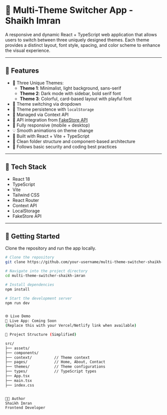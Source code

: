 # 🎨 Multi-Theme Switcher App - Shaikh Imran

A responsive and dynamic React + TypeScript web application that allows users to switch between three uniquely designed themes. Each theme provides a distinct layout, font style, spacing, and color scheme to enhance the visual experience.

---

## 🌟 Features

- 🔘 Three Unique Themes:
  - **Theme 1**: Minimalist, light background, sans-serif
  - **Theme 2**: Dark mode with sidebar, bold serif font
  - **Theme 3**: Colorful, card-based layout with playful font
- 🎨 Theme switching via dropdown
- 💾 Theme persistence with `localStorage`
- 🧠 Managed via Context API
- 🔄 API integration from [FakeStore API](https://fakestoreapi.com/)
- 📱 Fully responsive (mobile + desktop)
- 💡 Smooth animations on theme change
- 🚀 Built with React + Vite + TypeScript
- 📂 Clean folder structure and component-based architecture
- 🔐 Follows basic security and coding best practices

---

## 🔧 Tech Stack

- React 18
- TypeScript
- Vite
- Tailwind CSS
- React Router
- Context API
- LocalStorage
- FakeStore API

---

## 🚀 Getting Started

Clone the repository and run the app locally.

```bash
# Clone the repository
git clone https://github.com/your-username/multi-theme-switcher-shaikh-imran.git

# Navigate into the project directory
cd multi-theme-switcher-shaikh-imran

# Install dependencies
npm install

# Start the development server
npm run dev


🌐 Live Demo
🔗 Live App: Coming Soon
(Replace this with your Vercel/Netlify link when available)

📁 Project Structure (Simplified)

src/
├── assets/
├── components/
├── context/          // Theme context
├── pages/            // Home, About, Contact
├── themes/           // Theme configurations
├── types/            // TypeScript types
├── App.tsx
├── main.tsx
├── index.css


👨‍💻 Author
Shaikh Imran
Frontend Developer